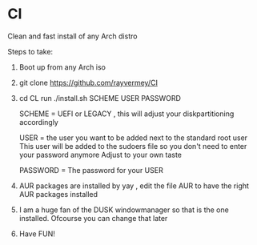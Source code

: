 # CI
Clean and fast install of any Arch distro

Steps to take:

1) Boot up from any Arch iso

2) git clone https://github.com/rayvermey/CI
   
3) cd CL
   run ./install.sh SCHEME USER PASSWORD

   SCHEME = UEFI or LEGACY , this will adjust your diskpartitioning accordingly

   USER = the user you want to be added next to the standard root user
          This user will be added to the sudoers file so you don't need to enter your password anymore
          Adjust to your own taste

   PASSWORD = The password for your USER

4) AUR packages are installed by yay , edit the file AUR to have the right AUR packages installed

5) I am a huge fan of the DUSK windowmanager so that is the one installed.
   Ofcourse you can change that later

6) Have FUN!
